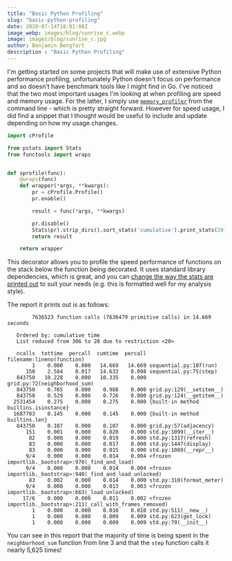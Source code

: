 ```yaml
---
title: "Basic Python Profiling"
slug: "basic-python-profiling"
date: 2020-07-14T18:01:08Z
image_webp: images/blog/sunrise_c.webp
image: images/blog/sunrise_c.jpg
author: Benjamin Bengfort
description : "Basic Python Profiling"
---
```


I'm getting started on some projects that will make use of extensive Python performance profiling, unfortunately Python doesn't focus on performance and so doesn't have benchmark tools like I might find in Go. I've noticed that the two most important usages I'm looking at when profiling are speed and memory usage. For the latter, I simply use [`memory_profiler`](https://pypi.org/project/memory-profiler/) from the command line - which is pretty straight forward. However for speed usage, I did find a snippet that I thought would be useful to include and update depending on how my usage changes.



```python
import cProfile

from pstats import Stats
from functools import wraps


def sprofile(func):
    @wraps(func)
    def wrapper(*args, **kwargs):
        pr = cProfile.Profile()
        pr.enable()

        result = func(*args, **kwargs)

        pr.disable()
        Stats(pr).strip_dirs().sort_stats('cumulative').print_stats(20)
        return result

    return wrapper
```

This decorator allows you to profile the speed performance of functions on the stack below the function being decorated. It uses standard library dependencies, which is great, and you can [change the way the stats are printed out](https://docs.python.org/3.7/library/profile.html#module-pstats) to suit your needs (e.g. this is formatted well for my analysis style).

The report it prints out is as follows:

```
        7636523 function calls (7636479 primitive calls) in 14.669 seconds

   Ordered by: cumulative time
   List reduced from 306 to 20 due to restriction <20>

   ncalls  tottime  percall  cumtime  percall filename:lineno(function)
        1    0.000    0.000   14.669   14.669 sequential.py:107(run)
      150    2.584    0.017   14.633    0.098 sequential.py:75(step)
   843750   10.228    0.000   10.335    0.000 grid.py:72(neighborhood_sum)
   843750    0.765    0.000    0.988    0.000 grid.py:129(__setitem__)
   843750    0.529    0.000    0.726    0.000 grid.py:124(__getitem__)
  2531454    0.275    0.000    0.275    0.000 {built-in method builtins.isinstance}
  1687783    0.145    0.000    0.145    0.000 {built-in method builtins.len}
   843750    0.107    0.000    0.107    0.000 grid.py:57(adjacency)
      151    0.001    0.000    0.020    0.000 std.py:1099(__iter__)
       82    0.000    0.000    0.019    0.000 std.py:1317(refresh)
       83    0.000    0.000    0.017    0.000 std.py:1447(display)
       83    0.000    0.000    0.015    0.000 std.py:1089(__repr__)
      9/4    0.000    0.000    0.014    0.004 <frozen importlib._bootstrap>:978(_find_and_load)
      9/4    0.000    0.000    0.014    0.004 <frozen importlib._bootstrap>:948(_find_and_load_unlocked)
       83    0.002    0.000    0.014    0.000 std.py:310(format_meter)
      9/4    0.000    0.000    0.013    0.003 <frozen importlib._bootstrap>:663(_load_unlocked)
     17/6    0.000    0.000    0.011    0.002 <frozen importlib._bootstrap>:211(_call_with_frames_removed)
        1    0.000    0.000    0.010    0.010 std.py:511(__new__)
        1    0.000    0.000    0.009    0.009 std.py:623(get_lock)
        1    0.000    0.000    0.009    0.009 std.py:79(__init__)
```

You can see in this report that the majority of time is being spent in the `neighborhood_sum` function from line 3 and that the `step` function calls it nearly 5,625 times!